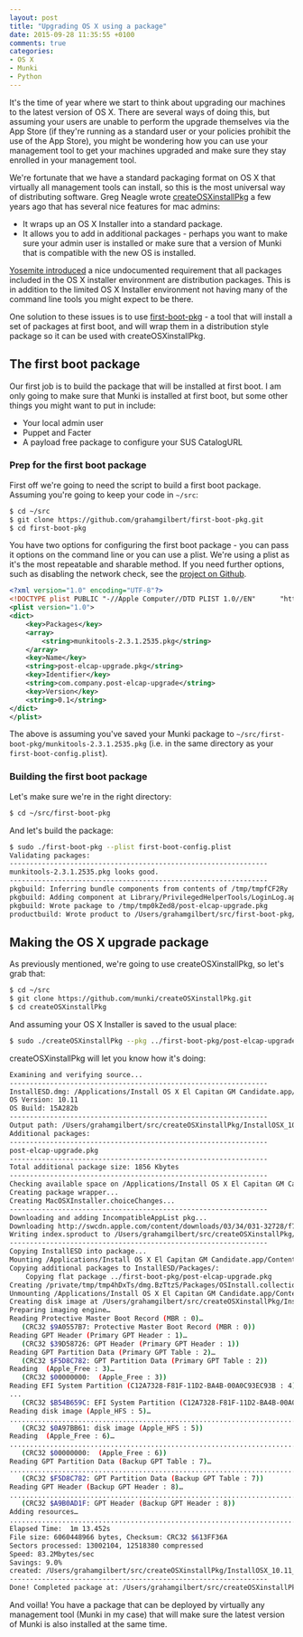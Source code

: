 ```yaml
---
layout: post
title: "Upgrading OS X using a package"
date: 2015-09-28 11:35:55 +0100
comments: true
categories: 
- OS X
- Munki
- Python
---
```


It's the time of year where we start to think about upgrading our machines to the latest version of OS X. There are several ways of doing this, but assuming your users are unable to perform the upgrade themselves via the App Store (if they're running as a standard user or your policies prohibit the use of the App Store), you might be wondering how you can use your management tool to get your machines upgraded and make sure they stay enrolled in your management tool.

We're fortunate that we have a standard packaging format on OS X that virtually all management tools can install, so this is the most universal way of distributing software. Greg Neagle wrote [createOSXinstallPkg](https://github.com/munki/createOSXinstallPkg) a few years ago that has several nice features for mac admins:

* It wraps up an OS X Installer into a standard package.
* It allows you to add in additional packages - perhaps you want to make sure your admin user is installed or make sure that a version of Munki that is compatible with the new OS is installed.<!--more-->

[Yosemite introduced](https://github.com/munki/createOSXinstallPkg#further-note-on-additional-packages-and-yosemite) a nice undocumented requirement that all packages included in the OS X installer environment are distribution packages. This is in addition to the limited OS X Installer environment not having many of the command line tools you might expect to be there.

One solution to these issues is to use [first-boot-pkg](https://github.com/grahamgilbert/first-boot-pkg) - a tool that will install a set of packages at first boot, and will wrap them in a distribution style package so it can be used with createOSXinstallPkg.

## The first boot package

Our first job is to build the package that will be installed at first boot. I am only going to make sure that Munki is installed at first boot, but some other things you might want to put in include:

* Your local admin user
* Puppet and Facter
* A payload free package to configure your SUS CatalogURL

### Prep for the first boot package

First off we're going to need the script to build a first boot package. Assuming you're going to keep your code in ``~/src``:

``` bash
$ cd ~/src
$ git clone https://github.com/grahamgilbert/first-boot-pkg.git
$ cd first-boot-pkg
```

You have two options for configuring the first boot package - you can pass it options on the command line or you can use a plist. We're using a plist as it's the most repeatable and sharable method. If you need further options, such as disabling the network check, see the [project on Github](https://github.com/grahamgilbert/first-boot-pkg).

``` xml ~/src/first-boot-pkg/first-boot-config.plist
<?xml version="1.0" encoding="UTF-8"?>
<!DOCTYPE plist PUBLIC "-//Apple Computer//DTD PLIST 1.0//EN"      "http://www.apple.com/DTDs/PropertyList-1.0.dtd">
<plist version="1.0">
<dict>
    <key>Packages</key>
    <array>
        <string>munkitools-2.3.1.2535.pkg</string>
    </array>
    <key>Name</key>
    <string>post-elcap-upgrade.pkg</string>
    <key>Identifier</key>
    <string>com.company.post-elcap-upgrade</string>
    <key>Version</key>
    <string>0.1</string>
</dict>
</plist>
```

The above is assuming you've saved your Munki package to ``~/src/first-boot-pkg/munkitools-2.3.1.2535.pkg`` (i.e. in the same directory as your ``first-boot-config.plist``).

### Building the first boot package

Let's make sure we're in the right directory:

``` bash
$ cd ~/src/first-boot-pkg
```

And let's build the package:

``` bash
$ sudo ./first-boot-pkg --plist first-boot-config.plist
Validating packages:
----------------------------------------------------------------
munkitools-2.3.1.2535.pkg looks good.
----------------------------------------------------------------
pkgbuild: Inferring bundle components from contents of /tmp/tmpfCF2Ry
pkgbuild: Adding component at Library/PrivilegedHelperTools/LoginLog.app
pkgbuild: Wrote package to /tmp/tmp0kZed8/post-elcap-upgrade.pkg
productbuild: Wrote product to /Users/grahamgilbert/src/first-boot-pkg/post-elcap-upgrade.pkg
```

## Making the OS X upgrade package

As previously mentioned, we're going to use createOSXinstallPkg, so let's grab that:

``` bash
$ cd ~/src
$ git clone https://github.com/munki/createOSXinstallPkg.git
$ cd createOSXinstallPkg
```

And assuming your OS X Installer is saved to the usual place:

``` bash
$ sudo ./createOSXinstallPkg --pkg ../first-boot-pkg/post-elcap-upgrade.pkg --source "/Applications/Install OS X El Capitan GM Candidate.app"
```

createOSXinstallPkg will let you know how it's doing:

``` bash
Examining and verifying source...
----------------------------------------------------------------
InstallESD.dmg: /Applications/Install OS X El Capitan GM Candidate.app/Contents/SharedSupport/InstallESD.dmg
OS Version: 10.11
OS Build: 15A282b
----------------------------------------------------------------
Output path: /Users/grahamgilbert/src/createOSXinstallPkg/InstallOSX_10.11_15A282b_custom.pkg
Additional packages:
----------------------------------------------------------------
post-elcap-upgrade.pkg
----------------------------------------------------------------
Total additional package size: 1856 Kbytes
----------------------------------------------------------------
Checking available space on /Applications/Install OS X El Capitan GM Candidate.app/Contents/SharedSupport/InstallESD.dmg...
Creating package wrapper...
Creating MacOSXInstaller.choiceChanges...
----------------------------------------------------------------
Downloading and adding IncompatibleAppList pkg...
Downloading http://swcdn.apple.com/content/downloads/03/34/031-32728/f7ouzm6ipiy5h4c325qbantr81tw7o9yyi/OSX_10_11_IncompatibleAppList.pkg to /Users/grahamgilbert/src/createOSXinstallPkg/InstallOSX_10.11_15A282b_custom.pkg/Contents/Resources/OS X Install Data/OSX_10_11_IncompatibleAppList.pkg...
Writing index.sproduct to /Users/grahamgilbert/src/createOSXinstallPkg/InstallOSX_10.11_15A282b_custom.pkg/Contents/Resources/OS X Install Data/index.sproduct...
----------------------------------------------------------------
Copying InstallESD into package...
Mounting /Applications/Install OS X El Capitan GM Candidate.app/Contents/SharedSupport/InstallESD.dmg...
Copying additional packages to InstallESD/Packages/:
    Copying flat package ../first-boot-pkg/post-elcap-upgrade.pkg
Creating /private/tmp/tmp4hDxTs/dmg.BzTtzS/Packages/OSInstall.collection
Unmounting /Applications/Install OS X El Capitan GM Candidate.app/Contents/SharedSupport/InstallESD.dmg...
Creating disk image at /Users/grahamgilbert/src/createOSXinstallPkg/InstallOSX_10.11_15A282b_custom.pkg/Contents/Resources/InstallESD.dmg...
Preparing imaging engine…
Reading Protective Master Boot Record (MBR : 0)…
   (CRC32 $9A0557B7: Protective Master Boot Record (MBR : 0))
Reading GPT Header (Primary GPT Header : 1)…
   (CRC32 $39D58726: GPT Header (Primary GPT Header : 1))
Reading GPT Partition Data (Primary GPT Table : 2)…
   (CRC32 $F5D8C782: GPT Partition Data (Primary GPT Table : 2))
Reading  (Apple_Free : 3)…
   (CRC32 $00000000:  (Apple_Free : 3))
Reading EFI System Partition (C12A7328-F81F-11D2-BA4B-00A0C93EC93B : 4)…
...
   (CRC32 $B54B659C: EFI System Partition (C12A7328-F81F-11D2-BA4B-00A0C93EC93B : 4))
Reading disk image (Apple_HFS : 5)…
...............................................................................................
   (CRC32 $0A97BB61: disk image (Apple_HFS : 5))
Reading  (Apple_Free : 6)…
................................................................................................
   (CRC32 $00000000:  (Apple_Free : 6))
Reading GPT Partition Data (Backup GPT Table : 7)…
................................................................................................
   (CRC32 $F5D8C782: GPT Partition Data (Backup GPT Table : 7))
Reading GPT Header (Backup GPT Header : 8)…
.................................................................................................
   (CRC32 $A9B0AD1F: GPT Header (Backup GPT Header : 8))
Adding resources…
.................................................................................................
Elapsed Time:  1m 13.452s
File size: 6060448966 bytes, Checksum: CRC32 $613FF36A
Sectors processed: 13002104, 12518380 compressed
Speed: 83.2Mbytes/sec
Savings: 9.0%
created: /Users/grahamgilbert/src/createOSXinstallPkg/InstallOSX_10.11_15A282b_custom.pkg/Contents/Resources/InstallESD.dmg
----------------------------------------------------------------
Done! Completed package at: /Users/grahamgilbert/src/createOSXinstallPkg/InstallOSX_10.11_15A282b_custom.pkg
```

And voilla! You have a package that can be deployed by virtually any management tool (Munki in my case) that will make sure the latest version of Munki is also installed at the same time.